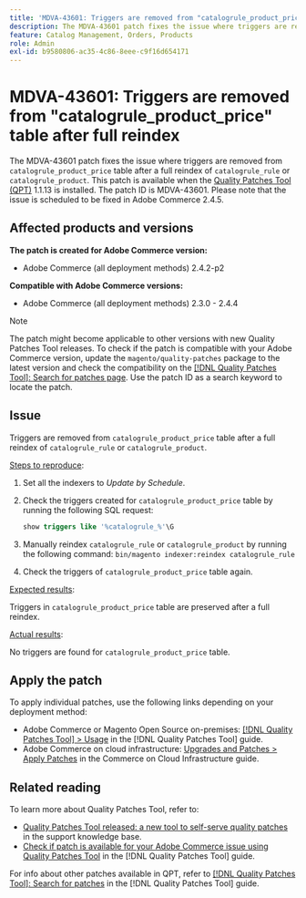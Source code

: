 ```yaml
---
title: 'MDVA-43601: Triggers are removed from "catalogrule_product_price" table after full reindex'
description: The MDVA-43601 patch fixes the issue where triggers are removed from `catalogrule_product_price` table after a full reindex of `catalogrule_rule` or `catalogrule_product`. This patch is available when the [Quality Patches Tool (QPT)](https://experienceleague.adobe.com/en/docs/commerce-knowledge-base/kb/announcements/commerce-announcements/magento-quality-patches-released-new-tool-to-self-serve-quality-patches) 1.1.13 is installed. The patch ID is MDVA-43601. Please note that the issue is scheduled to be fixed in Adobe Commerce 2.4.5.
feature: Catalog Management, Orders, Products
role: Admin
exl-id: b9580806-ac35-4c86-8eee-c9f16d654171
---
```

# MDVA-43601: Triggers are removed from "catalogrule_product_price" table after full reindex

The MDVA-43601 patch fixes the issue where triggers are removed from `catalogrule_product_price` table after a full reindex of `catalogrule_rule` or `catalogrule_product`. This patch is available when the [Quality Patches Tool (QPT)](https://experienceleague.adobe.com/en/docs/commerce-knowledge-base/kb/announcements/commerce-announcements/magento-quality-patches-released-new-tool-to-self-serve-quality-patches) 1.1.13 is installed. The patch ID is MDVA-43601. Please note that the issue is scheduled to be fixed in Adobe Commerce 2.4.5.

## Affected products and versions

**The patch is created for Adobe Commerce version:**

* Adobe Commerce (all deployment methods) 2.4.2-p2

**Compatible with Adobe Commerce versions:**

* Adobe Commerce (all deployment methods) 2.3.0 - 2.4.4

>[!NOTE]
>
>The patch might become applicable to other versions with new Quality Patches Tool releases. To check if the patch is compatible with your Adobe Commerce version, update the `magento/quality-patches` package to the latest version and check the compatibility on the [[!DNL Quality Patches Tool]: Search for patches page](https://experienceleague.adobe.com/en/docs/commerce-knowledge-base/kb/announcements/commerce-announcements/magento-quality-patches-released-new-tool-to-self-serve-quality-patches). Use the patch ID as a search keyword to locate the patch.

## Issue

Triggers are removed from `catalogrule_product_price` table after a full reindex of `catalogrule_rule` or `catalogrule_product`.

<u>Steps to reproduce</u>:

1. Set all the indexers to *Update by Schedule*.
1. Check the triggers created for `catalogrule_product_price` table by running the following SQL request:

    ```sql
    show triggers like '%catalogrule_%'\G
    ```

1. Manually reindex `catalogrule_rule` or `catalogrule_product` by running the following command: `bin/magento indexer:reindex catalogrule_rule`
1. Check the triggers of `catalogrule_product_price` table again.

<u>Expected results</u>:

Triggers in `catalogrule_product_price` table are preserved after a full reindex.

<u>Actual results</u>:

No triggers are found for `catalogrule_product_price` table.

## Apply the patch

To apply individual patches, use the following links depending on your deployment method:

* Adobe Commerce or Magento Open Source on-premises: [[!DNL Quality Patches Tool] > Usage](/help/tools/quality-patches-tool/usage.md) in the [!DNL Quality Patches Tool] guide.
* Adobe Commerce on cloud infrastructure: [Upgrades and Patches > Apply Patches](https://experienceleague.adobe.com/docs/commerce-cloud-service/user-guide/develop/upgrade/apply-patches.html) in the Commerce on Cloud Infrastructure guide.

## Related reading

To learn more about Quality Patches Tool, refer to:

* [Quality Patches Tool released: a new tool to self-serve quality patches](https://experienceleague.adobe.com/en/docs/commerce-knowledge-base/kb/announcements/commerce-announcements/magento-quality-patches-released-new-tool-to-self-serve-quality-patches) in the support knowledge base.
* [Check if patch is available for your Adobe Commerce issue using Quality Patches Tool](/help/tools/quality-patches-tool/patches-available-in-qpt/check-patch-for-magento-issue-with-magento-quality-patches.md) in the [!DNL Quality Patches Tool] guide.

For info about other patches available in QPT, refer to [[!DNL Quality Patches Tool]: Search for patches](https://experienceleague.adobe.com/tools/commerce-quality-patches/index.html) in the [!DNL Quality Patches Tool] guide.
